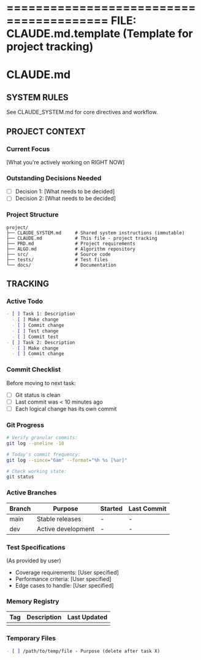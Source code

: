 ========================================
FILE: CLAUDE.md.template
(Template for project tracking)
========================================

# CLAUDE.md

## SYSTEM RULES

See CLAUDE_SYSTEM.md for core directives and workflow.

## PROJECT CONTEXT

### Current Focus

[What you're actively working on RIGHT NOW]

### Outstanding Decisions Needed

- [ ] Decision 1: [What needs to be decided]
- [ ] Decision 2: [What needs to be decided]

### Project Structure

```
project/
├── CLAUDE_SYSTEM.md     # Shared system instructions (immutable)
├── CLAUDE.md            # This file - project tracking
├── PRD.md               # Project requirements
├── ALGO.md              # Algorithm repository
├── src/                 # Source code
├── tests/               # Test files
└── docs/                # Documentation
```

## TRACKING

### Active Todo

```markdown
- [ ] Task 1: Description
  - [ ] Make change
  - [ ] Commit change
  - [ ] Test change
  - [ ] Commit test
- [ ] Task 2: Description
  - [ ] Make change
  - [ ] Commit change
```

### Commit Checklist

Before moving to next task:

- [ ] Git status is clean
- [ ] Last commit was < 10 minutes ago
- [ ] Each logical change has its own commit

### Git Progress

```bash
# Verify granular commits:
git log --oneline -10

# Today's commit frequency:
git log --since="6am" --format="%h %s [%ar]"

# Check working state:
git status
```

### Active Branches

| Branch | Purpose            | Started | Last Commit |
| ------ | ------------------ | ------- | ----------- |
| main   | Stable releases    | -       | -           |
| dev    | Active development | -       | -           |

### Test Specifications

(As provided by user)

- Coverage requirements: [User specified]
- Performance criteria: [User specified]
- Edge cases to handle: [User specified]

### Memory Registry

| Tag | Description | Last Updated |
| --- | ----------- | ------------ |
|     |             |              |

### Temporary Files

```markdown
- [ ] /path/to/temp/file - Purpose (delete after task X)
```
